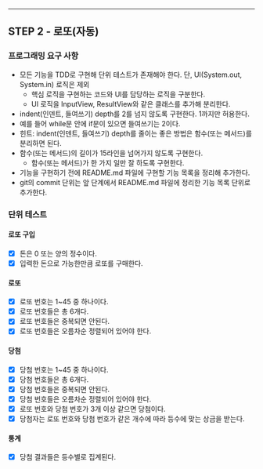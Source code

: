 
---
## STEP 2 - 로또(자동)

### 프로그래밍 요구 사항
- 모든 기능을 TDD로 구현해 단위 테스트가 존재해야 한다. 단, UI(System.out, System.in) 로직은 제외
  - 핵심 로직을 구현하는 코드와 UI를 담당하는 로직을 구분한다.
  - UI 로직을 InputView, ResultView와 같은 클래스를 추가해 분리한다.
- indent(인덴트, 들여쓰기) depth를 2를 넘지 않도록 구현한다. 1까지만 허용한다.
 - 예를 들어 while문 안에 if문이 있으면 들여쓰기는 2이다.
  - 힌트: indent(인덴트, 들여쓰기) depth를 줄이는 좋은 방법은 함수(또는 메서드)를 분리하면 된다.
- 함수(또는 메서드)의 길이가 15라인을 넘어가지 않도록 구현한다.
  - 함수(또는 메서드)가 한 가지 일만 잘 하도록 구현한다.
- 기능을 구현하기 전에 README.md 파일에 구현할 기능 목록을 정리해 추가한다.
- git의 commit 단위는 앞 단계에서 README.md 파일에 정리한 기능 목록 단위로 추가한다.

### 단위 테스트

#### 로또 구입
- [x] 돈은 0 또는 양의 정수이다.
- [x] 입력한 돈으로 가능한만큼 로또를 구매한다.

#### 로또
- [x] 로또 번호는 1~45 중 하나이다.
- [x] 로또 번호들은 총 6개다.
- [x] 로또 번호들은 중복되면 안된다.
- [x] 로또 번호들은 오름차순 정렬되어 있어야 한다.

#### 당첨
- [x] 당첨 번호는 1~45 중 하나이다.
- [x] 당첨 번호들은 총 6개다.
- [x] 당첨 번호들은 중복되면 안된다.
- [x] 당첨 번호들은 오름차순 정렬되어 있어야 한다.
- [x] 로또 번호와 당첨 번호가 3개 이상 같으면 당첨이다.
- [x] 당첨자는 로또 번호와 당첨 번호가 같은 개수에 따라 등수에 맞는 상금을 받는다.

#### 통계
- [x] 당첨 결과들은 등수별로 집계된다.
